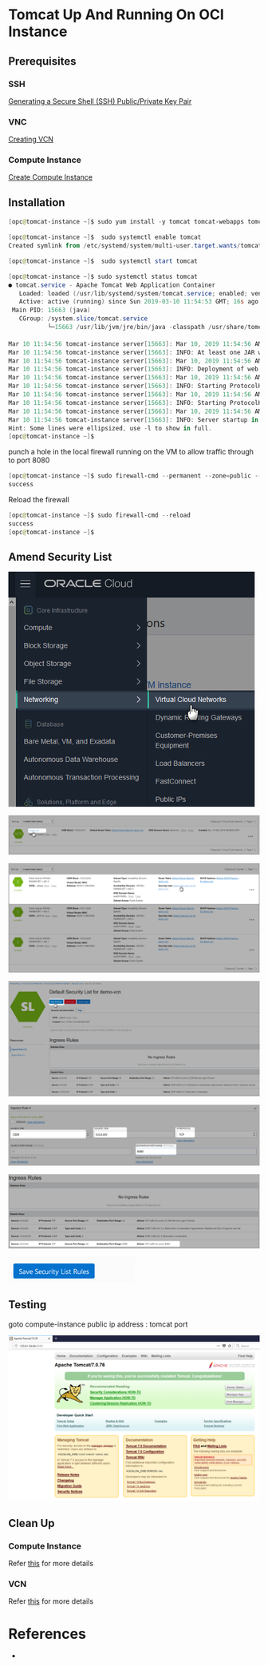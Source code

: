 # Tomcat Up And Running On OCI Instance

## Prerequisites

### SSH

[Generating a Secure Shell (SSH) Public/Private Key Pair](GeneratingSshKey.md)

### VNC

[Creating VCN](CreatingVCN.md)

### Compute Instance

[Create Compute Instance](CreatingComputeInstance.md)


## Installation

```Powershell
[opc@tomcat-instance ~]$ sudo yum install -y tomcat tomcat-webapps tomcat-admin-webapps
```

```Powershell
[opc@tomcat-instance ~]$  sudo systemctl enable tomcat
Created symlink from /etc/systemd/system/multi-user.target.wants/tomcat.service to /usr/lib/systemd/system/tomcat.service.

```

```Powershell
[opc@tomcat-instance ~]$  sudo systemctl start tomcat
```

```Powershell
[opc@tomcat-instance ~]$ sudo systemctl status tomcat
● tomcat.service - Apache Tomcat Web Application Container
   Loaded: loaded (/usr/lib/systemd/system/tomcat.service; enabled; vendor preset: disabled)
   Active: active (running) since Sun 2019-03-10 11:54:53 GMT; 16s ago
 Main PID: 15663 (java)
   CGroup: /system.slice/tomcat.service
           └─15663 /usr/lib/jvm/jre/bin/java -classpath /usr/share/tomcat/bin/bootstrap.jar:/usr/share/tomcat/bin/tomcat-juli.jar:/usr/share/java/commons-daemon.jar -Dcatalina.base=/usr/share...

Mar 10 11:54:56 tomcat-instance server[15663]: Mar 10, 2019 11:54:56 AM org.apache.catalina.startup.TldConfig execute
Mar 10 11:54:56 tomcat-instance server[15663]: INFO: At least one JAR was scanned for TLDs yet contained no TLDs. Enable debug logging for this logger for a complete list of JARs ...lation time.
Mar 10 11:54:56 tomcat-instance server[15663]: Mar 10, 2019 11:54:56 AM org.apache.catalina.startup.HostConfig deployDirectory
Mar 10 11:54:56 tomcat-instance server[15663]: INFO: Deployment of web application directory /var/lib/tomcat/webapps/sample has finished in 263 ms
Mar 10 11:54:56 tomcat-instance server[15663]: Mar 10, 2019 11:54:56 AM org.apache.coyote.AbstractProtocol start
Mar 10 11:54:56 tomcat-instance server[15663]: INFO: Starting ProtocolHandler ["http-bio-8080"]
Mar 10 11:54:56 tomcat-instance server[15663]: Mar 10, 2019 11:54:56 AM org.apache.coyote.AbstractProtocol start
Mar 10 11:54:56 tomcat-instance server[15663]: INFO: Starting ProtocolHandler ["ajp-bio-8009"]
Mar 10 11:54:56 tomcat-instance server[15663]: Mar 10, 2019 11:54:56 AM org.apache.catalina.startup.Catalina start
Mar 10 11:54:56 tomcat-instance server[15663]: INFO: Server startup in 2177 ms
Hint: Some lines were ellipsized, use -l to show in full.
[opc@tomcat-instance ~]$

```

punch a hole in the local firewall running on the VM to allow traffic through to port 8080

```Powershell
[opc@tomcat-instance ~]$ sudo firewall-cmd --permanent --zone=public --add-port=8080/tcp
success

```
Reload the firewall

```Powershell
[opc@tomcat-instance ~]$ sudo firewall-cmd --reload
success
[opc@tomcat-instance ~]$
```
## Amend Security List

![](resources/goto-vcn.png)

![](resources/vcn-details2.png)

![](resources/vcn-ad1-security-list.png)


![](resources/edit-default-security-list.png)

![](resources/ingress-8080-tcp.png)

![](resources/ingress-8080-tcp-added.png)

![](resources/save-security-list.png)

## Testing

goto compute-instance public ip address : tomcat port

![](resources/tomcat-up-and-running.png)

## Clean Up 

### Compute Instance

Refer [this](CreatingComputeInstance.md#termination) for more details

### VCN

Refer [this](CreatingVCN.md#terminating-vcn) for more details

# References
* 

